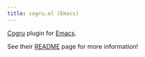```yaml
---
title: cogru.el (Emacs)
---
```


[Cogru][] plugin for [Emacs][].

See their [README](https://github.com/Cogru/cogru.el?tab=readme-ov-file#cogruel) page for more information!


<!-- Links -->

[Cogru]: https://github.com/Cogru/cogru
[Emacs]: https://www.gnu.org/software/emacs/

[cogru.el]: https://github.com/Cogru/cogru.el
